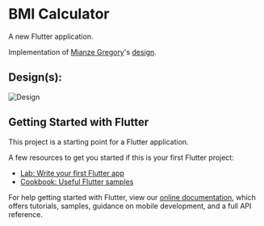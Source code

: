 # BMI Calculator

A new Flutter application.


Implementation of [Mianze Gregory](https://dribbble.com/mianzegregory)'s [design](https://dribbble.com/shots/10873271-Daily-UI-004-BMI-Calculator).

## Design(s):
![Design](https://cdn.dribbble.com/users/3867232/screenshots/10873271/media/35497a73ecc28d4d5f58937814c6d076.png)

## Getting Started with Flutter

This project is a starting point for a Flutter application.

A few resources to get you started if this is your first Flutter project:

- [Lab: Write your first Flutter app](https://flutter.dev/docs/get-started/codelab)
- [Cookbook: Useful Flutter samples](https://flutter.dev/docs/cookbook)

For help getting started with Flutter, view our
[online documentation](https://flutter.dev/docs), which offers tutorials,
samples, guidance on mobile development, and a full API reference.
